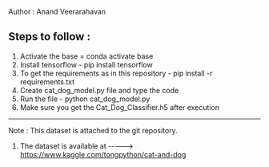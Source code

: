 Author : Anand Veerarahavan

Steps to follow :
-------------------------------------------
1. Activate the base = conda activate base
2. Install tensorflow - pip install tensorflow
3. To get the requirements as in this repository - pip install -r requirements.txt
4. Create cat_dog_model.py file and type the code
5. Run the file - python cat_dog_model.py
6. Make sure you get the Cat_Dog_Classifier.h5 after execution
------------------------------------------

Note : This dataset is attached to the git repository.

1. The dataset is available at -----> https://www.kaggle.com/tongpython/cat-and-dog

